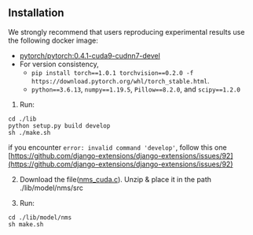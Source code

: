 ## Installation

We strongly recommend that users reproducing experimental results use the following docker image:
- [pytorch/pytorch:0.4.1-cuda9-cudnn7-devel](https://hub.docker.com/layers/pytorch/pytorch/0.4.1-cuda9-cudnn7-devel/images/sha256-3febd5b72fb0b90d646060b64cf2063ea9fe2a2f4b17e06cba675a611adfbaea?context=explore)
- For version consistency,
  - `pip install torch==1.0.1 torchvision==0.2.0 -f https://download.pytorch.org/whl/torch_stable.html`.
  - `python==3.6.13`, `numpy==1.19.5`, `Pillow==8.2.0`, and `scipy==1.2.0`

1. Run:
```shell
cd ./lib
python setup.py build develop
sh ./make.sh
```
if you encounter `error: invalid command 'develop'`, follow this one 
[https://github.com/django-extensions/django-extensions/issues/92](https://github.com/django-extensions/django-extensions/issues/92)


2. Download the file([nms_cuda.c](https://c11.kr/ls8k)). Unzip & place it in the path ./lib/model/nms/src


3. Run:
```shell
cd ./lib/model/nms
sh make.sh
```


